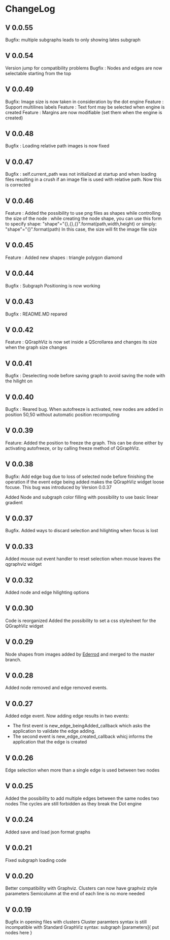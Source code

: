 # ChangeLog

## V 0.0.55
Bugfix: multiple subgraphs leads to only showing lates subgraph

## V 0.0.54
Version jump for compatibility problems
Bugfix : Nodes and edges are now selectable starting from the top

## V 0.0.49

Bugfix: Image size is now taken in consideration by the dot engine
Feature : Support multilines labels
Feature : Text font may be selected when engine is created
Feature : Margins are now modifiable (set them when the engine is created)


## V 0.0.48

Bugfix : Loading relative path images is now fixed

## V 0.0.47

Bugfix : self.current_path was not initialized at startup and when loading files resulting in a crush if an image file is used with relative path. Now this is corrected

## V 0.0.46

Feature : Added the possibility to use png files as shapes while controlling the size of the node :
while creating the node shape, you can use this form to specify shape:
"shape"="{},{},{}".format(path,width,height)
or simply:
"shape"="{}".format(path)
In this case, the size will fit the image file size

## V 0.0.45

Feature : Added new shapes :
triangle
polygon
diamond

## V 0.0.44

Bugfix : Subgraph Positioning is now working

## V 0.0.43

Bugfix : README.MD repared

## V 0.0.42

Feature : QGraphViz is now set inside a QScrollarea and changes its size when the graph size changes 

## V 0.0.41

Bugfix : Deselecting node before saving graph to avoid saving the node with the hilight on

## V 0.0.40

Bugfix : Reared bug. When  autofreeze is activated, new nodes are added in position 50,50 without automatic position recomputing

## V 0.0.39

Feature: Added the position to freeze the graph. This can be done either by activating autofreeze, or by calling freeze method of QGraphViz.

## V 0.0.38

Bugfix: Add edge bug due to loss of selected node before finishing the operation  if the event edge being added makes the QGraphViz widget loose focuse. This bug was introduced by Version 0.0.37

Added Node and subgraph color filling with possibility to use basic linear gradient

## V 0.0.37

Bugfix. Added ways to discard selection and hilighting when focus is lost

## V 0.0.33

Added mouse out event handler to reset selection when mouse leaves the qgraphviz widget

## V 0.0.32

Added node and edge hilighting options

## V 0.0.30

Code is reorganized
Added the possibility to set a css stylesheet for the QGraphViz widget

## V 0.0.29

Node shapes from images added by [Ederrod](https://github.com/Ederrod) and merged to the master branch.

## V 0.0.28

Added node removed and edge removed events.

## V 0.0.27

Added edge event. Now adding edge results in two events:

- The first event is new_edge_beingAdded_callback which asks the application to validate the edge adding. 
- The second event is new_edge_created_callback whicj informs the application that the edge is created

## V 0.0.26

Edge selection when more than a single edge is used between two nodes

## V 0.0.25

Added the possibility to add multiple edges between the same nodes two nodes
The cycles are still forbidden as they break the Dot engine

## V 0.0.24

Added save and load json format graphs

## V 0.0.21

Fixed subgraph loading code

## V 0.0.20

Better compatibility with Graphviz.
Clusters can now have graphviz style parameters
Semicolumn at the end of each line is no more needed

## V 0.0.19

Bugfix in opening files with clusters
Cluster paramters syntax is still incompatible with Standard GraphViz syntax:
    subgraph [parameters]{
        put nodes here
    }
